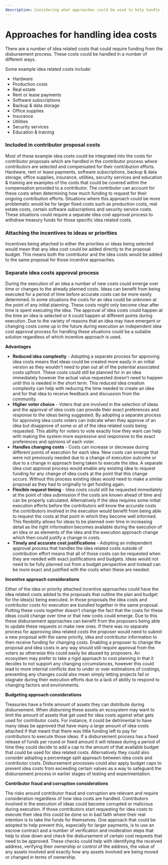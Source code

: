 ```yaml
---
description: Considering what approaches could be used to help handle idea related costs
---
```


# Approaches for handling idea costs

There are a number of idea related costs that could require funding from the disbursement process. These costs could be handled in a number of different ways.

Some example idea related costs include:

* Hardware
* Production costs
* Real estate
* Rent or lease payments
* Software subscriptions
* Backup & data storage
* Office supplies
* Insurance
* Utilities
* Security services
* Education & training



### **Included in contributor proposal costs**

Most of these example idea costs could be integrated into the costs for contributor proposals which are handled in the contributor process where contributors are selected and compensated for their contribution efforts. Hardware, rent or lease payments, software subscriptions, backup & data storage, office supplies, insurance, utilities, security services and education & training are examples of the costs that could be covered within the compensation provided to a contributor. The contributor can account for these costs when determining how much funding to request for their ongoing contribution efforts. Situations where this approach could be more problematic would be for larger fixed costs such as production costs, real estate costs, certain software subscriptions and security service costs. These situations could require a separate idea cost approval process to withdraw treasury funds for those specific idea related costs.



### **Attaching the incentives to ideas or priorities**

Incentives being attached to either the priorities or ideas being selected would mean that any idea cost could be added directly to the proposal budget. This means both the contributor and the idea costs would be added to the same proposal for those incentive approaches.



### **Separate idea costs approval process**

During the execution of an idea a number of new costs could emerge over time or changes to the already planned costs. Ideas can benefit from being executed for a period of time before accurate costs can be more easily determined. In some situations the costs for an idea could be unknown at the point of any initial planning. These costs might only become clear after time is spent executing the idea. The approval of idea costs could happen at the time an idea is selected or it could happen at different points during execution. Due to the variety of reasons that an idea may have emergent or changing costs come up in the future during execution an independent idea cost approval process for handling these situations could be a suitable solution regardless of which incentive approach is used.



**Advantages**

* **Reduced idea complexity** - Adopting a separate process for approving idea costs means that ideas could be created more easily in an initial version as they wouldn’t need to plan out all of the potential associated costs upfront. These costs could still be planned for in an idea immediately however the actual value requested doesn’t need to happen until this is needed in the short term. This reduced idea creation complexity can help with reducing the time needed to create an idea and for that idea to receive feedback and discussion from the community.
* **Higher voter choice** - Voters that are involved in the selection of ideas and the approval of idea costs can provide their exact preferences and response to the ideas being suggested. By adopting a separate process for approving idea costs voters can indicate when they approve of an idea but disapprove of some or all of the idea related costs being requested. This ability for voters to vote exactly how they want can help with making the system more expressive and responsive to the exact preferences and opinions of each voter.
* **Handles changing costs** - Costs can increase or decrease during different points of execution for each idea. New costs can emerge that were not previously needed due to a change of execution outcome or due to a change in approach being taken to execute the idea. A separate idea cost approval process would enable any existing idea to request funding for any change of idea costs at the point that this change occurs. Without this process existing ideas would need to make a similar proposal as they had to originally to get funding again.
* **Flexible request timing** - Idea costs could still be requested immediately at the point of idea submission if the costs are known ahead of time and can be properly calculated. Alternatively if the idea requires some initial execution efforts before the contributors will know the accurate costs the contributors involved in the execution would benefit from being able to request the costs at that point in which they become well informed. This flexibility allows for ideas to be planned over time in increasing detail as the right information becomes available during the execution of an idea or as elements of the idea and the execution approach change which then could justify a change in costs.
* **Timely and accurate cost justifications** - Adopting an independent approval process that handles the idea related costs outside of contribution effort means that all of those costs can be requested when they are needed with exact justifications and budgets. Ideas would not need to be fully planned out from a budget perspective and instead can be more exact and justified with the costs when these are needed.



**Incentive approach considerations**

Either of the idea or priority attached incentive approaches could have the idea related costs added to the proposals that outline the plan and budget for the idea(s) being executed. In those proposals the idea costs and contributor costs for execution are bundled together in the same proposal. Putting these costs together doesn’t change the fact that the costs for these ideas could change over time or that new costs could emerge. Due to this these disbursement approaches can benefit from the proposers being able to update these requests or make new ones. If there was no separate process for approving idea related costs the proposer would need to submit a new proposal with the same priority, idea and contributor information to then receive funding for changing costs. Enabling a proposer to change the proposal and idea costs in any way should still require approval from the voters as otherwise this could easily be abused by proposers. An ecosystem may prefer to take a rigid approach to cost planning in that it decides to not support any changing circumstances, however this could lead to more internal conflicts due to under or over estimations of costings, preventing any changes could also mean simply letting projects fail or stagnate during their execution efforts due to a lack of ability to respond to changing factors and environments.



**Budgeting approach considerations**

Treasuries have a finite amount of assets they can distribute during disbursement. When disbursing these assets an ecosystem may want to limit the amount of assets that get used for idea costs against what gets used for contributor costs. For instance, it could be detrimental to have many ideas be approved that have many a large amount of idea costs attached if that meant that there was little funding left to pay for contributors to execute those ideas. If a disbursement process has a fixed release of funds per round or fixed amount it will release during a period of time they could decide to add a cap to the amount of that available budget that could be used for idea related costs. Alternatively they could also consider adopting a percentage split approach between idea costs and contributor costs. Disbursement processes could also apply budget caps to prevent idea costs from exceeding certain values as a way to safeguard the disbursement process in earlier stages of testing and experimentation.



**Contributor fraud and corruption considerations**

The risks around contributor fraud and corruption are relevant and require consideration regardless of how idea costs are handled. Contributors involved in the execution of ideas could become corrupted or malicious during execution. If those contributors start requesting for idea costs to execute their idea this could be done so in bad faith where their real intention is to take the funds for themselves. One approach that could be adopted to help prevent this, especially for larger payments, is to use an escrow contract and a number of verification and moderation steps that help to slow down and check the disbursement of certain cost requests that need to be approved. These checks could help with identifying the received address, verifying their ownership or control of the address, the value of any assets involved and exactly how any assets involved are being moved or changed in terms of ownership.
